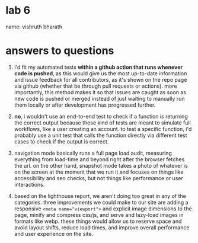 # lab 6

name: vishruth bharath

# answers to questions

1) i'd fit my automated tests **within a github action that runs whenever code is pushed**, as this would give us the most up-to-date information and issue feedback for all contributors, as it's shown on the repo page via github (whether that be through pull requests or actions). more importantly, this method makes it so that issues are caught as soon as new code is pushed or merged instead of just waiting to manually run them locally or after development has progressed further.

2) **no**, i wouldn't use an end-to-end test to check if a function is returning the correct output because these kind of tests are meant to simulate full workflows, like a user creating an account. to test a specific function, i'd probably use a unit test that calls the function directly via different test cases to check if the output is correct.

3) navigation mode basically runs a full page load audit, measuring everything from load-time and beyond right after the browser fetches the url. on the other hand, snapshot mode takes a photo of whatever is on the screen at the moment that we run it and focuses on things like accessibility and seo checks, but not things like performance or user interactions.

4) based on the lighthouse report, we aren't doing too great in any of the categories. three improvements we could make to our site are adding a responsive `<meta name="viewport">` and explicit image dimensions to the page, minify and compress css/js, and serve and lazy-load images in formats like webp. these things would allow us to reserve space and avoid layout shifts, reduce load times, and improve overall performance and user experience on the site.